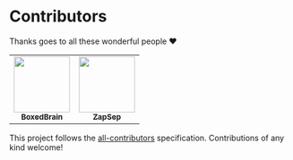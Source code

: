 # Contributors

Thanks goes to all these wonderful people ❤️

<!-- ALL-CONTRIBUTORS-LIST:START - Do not remove or modify this section -->
<!-- prettier-ignore-start -->
<!-- markdownlint-disable -->
<table>
  <tr>
    <td align="center"><a href="https://github.com/BoxedBrain"><img src="https://avatars.githubusercontent.com/u/7748392?v=4" width="100px;" alt=""/><br /><sub><b>BoxedBrain</b></sub></a></td>
    <td align="center"><a href="https://github.com/ZapSep"><img src="https://avatars.githubusercontent.com/u/99329498?v=4" width="100px;" alt=""/><br /><sub><b>ZapSep</b></sub></a></td>
  </tr>
</table>

<!-- markdownlint-restore -->
<!-- prettier-ignore-end -->

<!-- ALL-CONTRIBUTORS-LIST:END -->

This project follows the [all-contributors](https://github.com/all-contributors/all-contributors) specification. Contributions of any kind welcome!
